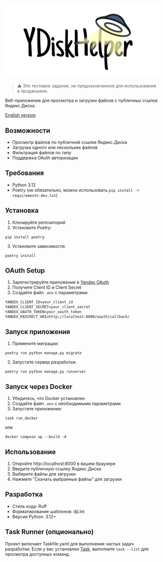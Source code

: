 <h1 align="center">
    <picture>
        <source media="(prefers-color-scheme: dark)" srcset=".github/YDiskHelper.svg">
        <img width="690" src=".github/YDiskHelper.svg" alt="YDiskHelper">
    </picture>
</h1>

> ⚠️ Это тестовое задание, не предназначенное для использования в продакшене.

Веб-приложение для просмотра и загрузки файлов с публичных ссылок Яндекс.Диска.

[English version](README.md)

## Возможности
- Просмотр файлов по публичной ссылке Яндекс.Диска
- Загрузка одного или нескольких файлов
- Фильтрация файлов по типу
- Поддержка OAuth авторизации

## Требования
- Python 3.12
- Poetry (не обязательно, можно использовать `pip install -r requirements-dev.txt`)

## Установка

1. Клонируйте репозиторий
2. Установите Poetry:
```
pip install poetry
```
3. Установите зависимости:
```
poetry install
```

## OAuth Setup

1. Зарегистрируйте приложение в [Yandex OAuth](https://oauth.yandex.ru/)
2. Получите Client ID и Client Secret
3. Создайте файл `.env` с параметрами:
```
YANDEX_CLIENT_ID=your_client_id
YANDEX_CLIENT_SECRET=your_client_secret
YANDEX_OAUTH_TOKEN=your_oauth_token
YANDEX_REDIRECT_URI=http://localhost:8000/oauth/callback/
```

## Запуск приложения

1. Примените миграции:
```
poetry run python manage.py migrate
```
2. Запустите сервер разработки:
```
poetry run python manage.py runserver
```

## Запуск через Docker

1. Убедитесь, что Docker установлен
2. Создайте файл `.env` с необходимыми параметрами
3. Запустите приложение:
```
task run_docker
```
или
```
docker compose up --build -d
```

## Использование

1. Откройте http://localhost:8000 в вашем браузере
2. Введите публичную ссылку Яндекс.Диска
3. Выберите файлы для загрузки
4. Нажмите "Скачать выбранные файлы" для загрузки

## Разработка

- Стиль кода: Ruff
- Форматирование шаблонов: djLint
- Версия Python: 3.12+

## Task Runner (опционально)

Проект включает Taskfile.yaml для выполнения частых задач разработки. Если у вас установлен [Task](https://taskfile.dev), выполните `task --list` для просмотра доступных команд.


